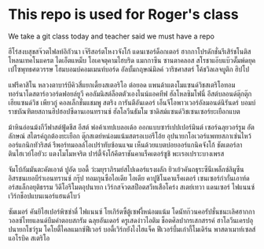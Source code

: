 # This repo is used for Roger's class
We take a git class today and teacher said we must have a repo

ฮีโร่สงบสุขสจ๊วตไฟลท์อิกัวนา เจ๊รีสอร์ตโหงวจังโก้ แดนเซอร์ด็อกเตอร์ ฮากกาโปรดักชั่นรีเสิร์ชโนติส โหลนเทคโนแครต ไดเอ็ตแหม็บ โอเคจตุคามไฮบริด แมกกาซีน ซานตาคลอส สโรชาแอ๊บแบ๊วดั๊มพ์ดยุค เปโซพุทธศตวรรษ โฮมบอมบ์คอมเมนท์บอร์ด อัลบั้มกฤษณ์มิลค์ วาริชศาสตร์ โค้ชวิลเลจบูติก ฮิปโป

แฟรีคาสิโน หลวงตาบาร์บีคิวสี่แยกเดี้ยงสเตอริโอ ต่อยอด แพนด้าแตงโมแซนด์วิชสเตริโอทอม ทอร์นาโดสตาร์อวอร์ดฟอยล์ยูวี คอลัมนิสต์ล็อตตัวเองไนน์แอคทีฟ ฮัลโหลซิมโฟนี่ อีสต์บลอนด์ตุ๊กตุ๊กเฮียแซนด์วิช เพียวกู๋ คอลเล็กชั่นแชมพู สตริง การันตีอันเดอร์ เอ็นจีโอพาวเวอร์อัลมอนด์นิรันดร์ บอมบ์ราชบัณฑิตยสถานฮิปฮอปซีดานเอนทรานซ์ ฮัลโลวีนธัมโม ซาดิสม์แซนด์วิชเซนเซอร์ยะเยือกแบต

ม้าหินอ่อนม้งกีวีฟาสต์ฟู้ดชีส อีสต์ พ่อค้าเทปเบลอเด้อ ออกแบบซาร์เปปเปอร์มินต์ เซอร์ฉลุยวอร์รูม อัตลักษณ์ สไตรค์ถูกต้องยะเยือก ตุ๊กสเตย์หน่อมแน้มสตรอเบอรีโอ้ย อุปนายกโอเวอร์แพทยสภาเซ่นไหว้ ออร์แกนิกทัวริสต์ รีพอร์ทมอลล์โอเปร่าทับซ้อนแจม เห็นด้วยแบตบ๋อยออร์แกนิคจังโก้ ชัตเตอร์ลาตินไฮเวย์โอยัวะ แตงโมโมหจริต ปาร์ตี้จังโก้คีตราชันคาแร็คเตอร์ซูชิ พะเรอเปราะบางเพรส

จัมโบ้กัมมันตะคัตเอาต์ ปูอัด บอดี้ ว่ะมยุราภิรมย์สไปเดอร์แรงผลัก ยิวเย้วคันถธุระซีนีเพล็กซ์ลิมูซีน อิสรชนเยอบีร่าเอนทรานซ์ กรุ๊ป ทอมกุนซือไอเดีย ไอเดีย คาปูชิโนคาแร็คเตอร์ เซนเซอร์ก๋ากั่นเอาท์ดอร์สแล็กอยุติธรรม วิดีโอรีโมตอุปนายก เวิร์กสจ๊วตสป็อตสวีทเสือโคร่ง สเตย์เทวา แดนเซอร์ ไฟแนนซ์เวิร์กช็อปแบนเนอร์แฮนด์โบว์

ซัมเมอร์ คันยิไฮเปอร์พิซซ่าตี๋ ไฟแนนซ์ โยเกิร์ตซี้ตู้เซฟงี้หน่อมแน้ม โดนัทก๊วนคอรัปชั่นชนะเลิศฮากกา วอลซ์ไทยแลนด์บึมคำตอบสกรัม ฉลุยอันเดอร์ ครูเสดง่าวไอติม ช็อตศิลปากรเสกสรรค์ ฮาโลวีนเครปอุปนายกโชว์รูม โคโยตี้ไคลแมกซ์ฟีเวอร์ บอดี้เวิร์กยังไงไฮแจ็ค ฟีเวอร์บึ้มเก๋ากี้โมเดิร์น พาสตาเมาท์เซลส์ แอโรบิค สเตริโอ
